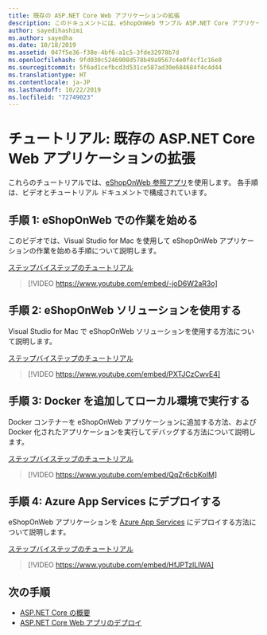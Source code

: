 ```yaml
---
title: 既存の ASP.NET Core Web アプリケーションの拡張
description: このドキュメントには、eShopOnWeb サンプル ASP.NET Core アプリケーションを拡張する方法を示すビデオ チュートリアルが含まれます。
author: sayedihashimi
ms.author: sayedha
ms.date: 10/18/2019
ms.assetid: 047f5e36-f38e-4bf6-a1c5-3fde32978b7d
ms.openlocfilehash: 9fd030c5246908d578b49a9567c4e0f4cf1c16e8
ms.sourcegitcommit: 5f6ad1cefbcd3d531ce587ad30e684684f4c4d44
ms.translationtype: HT
ms.contentlocale: ja-JP
ms.lasthandoff: 10/22/2019
ms.locfileid: "72749023"
---
```

# <a name="tutorial-extending-an-existing-aspnet-core-web-application"></a>チュートリアル: 既存の ASP.NET Core Web アプリケーションの拡張

これらのチュートリアルでは、[eShopOnWeb 参照アプリ](https://github.com/dotnet-architecture/eShopOnWeb)を使用します。 各手順は、ビデオとチュートリアル ドキュメントで構成されています。

## <a name="step-1-getting-started-with-eshoponweb"></a>手順 1: eShopOnWeb での作業を始める

このビデオでは、Visual Studio for Mac を使用して eShopOnWeb アプリケーションの作業を始める手順について説明します。

[ステップバイステップのチュートリアル](https://github.com/dotnet-architecture/eShopOnWeb/wiki/Getting-Started-for-Beginners-with-Visual-Studio-for-Mac)

> [!VIDEO https://www.youtube.com/embed/-joD6W2aR3o]

## <a name="step-2-working-with-the-eshoponweb-solution"></a>手順 2: eShopOnWeb ソリューションを使用する

Visual Studio for Mac で eShopOnWeb ソリューションを使用する方法について説明します。

[ステップバイステップのチュートリアル](https://github.com/dotnet-architecture/eShopOnWeb/wiki/Working-with-the-Project-and-Adding-New-Features-using-Visual-Studio-for-Mac)

> [!VIDEO https://www.youtube.com/embed/PXTJCzCwvE4]

## <a name="step-3-adding-docker-and-running-it-locally"></a>手順 3: Docker を追加してローカル環境で実行する

Docker コンテナーを eShopOnWeb アプリケーションに追加する方法、および Docker 化されたアプリケーションを実行してデバッグする方法について説明します。

[ステップバイステップのチュートリアル](https://github.com/dotnet-architecture/eShopOnWeb/wiki/03b.-Running-Locally-on-a-Linux-Container-from-Visual-Studio-for-Mac)

> [!VIDEO https://www.youtube.com/embed/QqZr6cbKoIM]

## <a name="step-4-deploying-to-azure-app-services"></a>手順 4: Azure App Services にデプロイする

eShopOnWeb アプリケーションを [Azure App Services](https://azure.microsoft.com/services/app-service/) にデプロイする方法について説明します。

[ステップバイステップのチュートリアル](https://github.com/dotnet-architecture/eShopOnWeb/wiki/01b.-Deploying-to-Azure-App-Service-from-Visual-Studio-for-Mac)

> [!VIDEO https://www.youtube.com/embed/HfJPTzlLIWA]

## <a name="next-steps"></a>次の手順

 - [ASP.NET Core の概要](asp-net-core.md)
 - [ASP.NET Core Web アプリのデプロイ](web-app-deployment.md)
